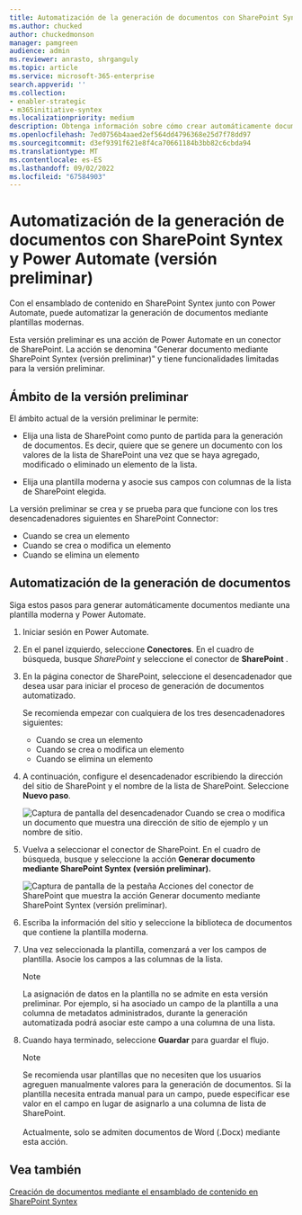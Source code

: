 ```yaml
---
title: Automatización de la generación de documentos con SharePoint Syntex y Power Automate (versión preliminar)
ms.author: chucked
author: chuckedmonson
manager: pamgreen
audience: admin
ms.reviewer: anrasto, shrganguly
ms.topic: article
ms.service: microsoft-365-enterprise
search.appverid: ''
ms.collection:
- enabler-strategic
- m365initiative-syntex
ms.localizationpriority: medium
description: Obtenga información sobre cómo crear automáticamente documentos y otro contenido mediante SharePoint Syntex y Power Automate.
ms.openlocfilehash: 7ed0756b4aaed2ef564dd4796368e25d7f78dd97
ms.sourcegitcommit: d3ef9391f621e8f4ca70661184b3bb82c6cbda94
ms.translationtype: MT
ms.contentlocale: es-ES
ms.lasthandoff: 09/02/2022
ms.locfileid: "67584903"
---
```

# <a name="automate-document-generation-with-sharepoint-syntex-and-power-automate-preview"></a>Automatización de la generación de documentos con SharePoint Syntex y Power Automate (versión preliminar)

Con el ensamblado de contenido en SharePoint Syntex junto con Power Automate, puede automatizar la generación de documentos mediante plantillas modernas. 

Esta versión preliminar es una acción de Power Automate en un conector de SharePoint. La acción se denomina "Generar documento mediante SharePoint Syntex (versión preliminar)" y tiene funcionalidades limitadas para la versión preliminar. 

## <a name="scope-of-the-preview"></a>Ámbito de la versión preliminar 

El ámbito actual de la versión preliminar le permite:  

- Elija una lista de SharePoint como punto de partida para la generación de documentos. Es decir, quiere que se genere un documento con los valores de la lista de SharePoint una vez que se haya agregado, modificado o eliminado un elemento de la lista. 

- Elija una plantilla moderna y asocie sus campos con columnas de la lista de SharePoint elegida. 

La versión preliminar se crea y se prueba para que funcione con los tres desencadenadores siguientes en SharePoint Connector:

- Cuando se crea un elemento
- Cuando se crea o modifica un elemento
- Cuando se elimina un elemento

## <a name="automate-document-generation"></a>Automatización de la generación de documentos 

Siga estos pasos para generar automáticamente documentos mediante una plantilla moderna y Power Automate. 

1. Iniciar sesión en Power Automate.

2. En el panel izquierdo, seleccione **Conectores**. En el cuadro de búsqueda, busque *SharePoint* y seleccione el conector de **SharePoint** .

3. En la página conector de SharePoint, seleccione el desencadenador que desea usar para iniciar el proceso de generación de documentos automatizado. 

    Se recomienda empezar con cualquiera de los tres desencadenadores siguientes:

    - Cuando se crea un elemento
    - Cuando se crea o modifica un elemento
    - Cuando se elimina un elemento

4. A continuación, configure el desencadenador escribiendo la dirección del sitio de SharePoint y el nombre de la lista de SharePoint. Seleccione **Nuevo paso**. 

   ![Captura de pantalla del desencadenador Cuando se crea o modifica un documento que muestra una dirección de sitio de ejemplo y un nombre de sitio.](../media/content-understanding/document-generation-trigger.png)

5. Vuelva a seleccionar el conector de SharePoint. En el cuadro de búsqueda, busque y seleccione la acción **Generar documento mediante SharePoint Syntex (versión preliminar).**

   ![Captura de pantalla de la pestaña Acciones del conector de SharePoint que muestra la acción Generar documento mediante SharePoint Syntex (versión preliminar).](../media/content-understanding/document-generation-action.png) 

6. Escriba la información del sitio y seleccione la biblioteca de documentos que contiene la plantilla moderna. 

7. Una vez seleccionada la plantilla, comenzará a ver los campos de plantilla. Asocie los campos a las columnas de la lista. 

    > [!NOTE]
    >La asignación de datos en la plantilla no se admite en esta versión preliminar. Por ejemplo, si ha asociado un campo de la plantilla a una columna de metadatos administrados, durante la generación automatizada podrá asociar este campo a una columna de una lista. 

8. Cuando haya terminado, seleccione **Guardar** para guardar el flujo. 

    > [!NOTE]
    > Se recomienda usar plantillas que no necesiten que los usuarios agreguen manualmente valores para la generación de documentos. Si la plantilla necesita entrada manual para un campo, puede especificar ese valor en el campo en lugar de asignarlo a una columna de lista de SharePoint.<br><br> Actualmente, solo se admiten documentos de Word (.Docx) mediante esta acción.  

## <a name="see-also"></a>Vea también

 [Creación de documentos mediante el ensamblado de contenido en SharePoint Syntex](content-assembly.md)
